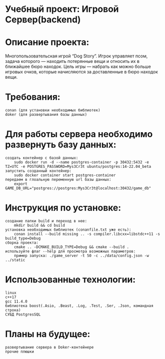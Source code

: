 # Учебный проект: Игровой Сервер(backend)
# Описание проекта:
Многопользовательская игрой “Dog Story”. Игрок управляет псом, задача которого — находить потерянные вещи и относить их в ближайшее бюро находок. Цель игры — набрать как можно больше игровых очков, которые начисляются за доставленные в бюро находок вещи.

# Требования:
	conan (для установки необходимых библиотек)
	doker (для развертывания базы данных)
	
# Для работы сервера необходимо развернуть базу данных:
	создать контейнер с базой данных: 
		sudo docker run -d --name postgres-container -p 30432:5432 -e TZ=UTC -e POSTGRES_PASSWORD=Mys3Cr3t ubuntu/postgres:14-22.04_beta
	запустить созданный контейнер:
		sudo docker container start postgres-container
	передаем в глоальную переменную url базы данных:
		export GAME_DB_URL="postgres://postgres:Mys3Cr3t@localhost:30432/game_db"
			
# Инструкция по установке: 
	создание папки build и переход в нее:
		mkdir build && cd build
	установка необходимых библиотек (conanfile.txt уже есть):
		conan install --build missing .. -s compiler.libcxx=libstdc++11 -s build_type=Debug
	сборка проекта:
		cmake .. -DCMAKE_BUILD_TYPE=Debug && cmake --build .
	используйте флаг --help для просмотра возможных параметров:
		пример запуска: ./game_server -t 50 -c ../data/config.json -w ../static

# Использованные технологии:
	linux
	c++17
	gcc 11.4.0
	библиотека boost(.Asio, .Beast, .Log, .Test, .Ser, .Json, командная строка)
	СУБД PostgresSQL

# Планы на будущее:
	развертывание сервера в Doker-контейнере
	прочие плюшки

